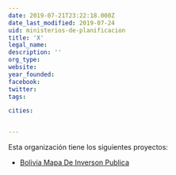 ```yaml
---
date: 2019-07-21T23:22:18.000Z
date_last_modified: 2019-07-24
uid: ministerios-de-planificacion
title: 'X'
legal_name: 
description: ''
org_type: 
website: 
year_founded: 
facebook: 
twitter: 
tags:

cities: 


---
```


Esta organización tiene los siguientes proyectos:

- [Bolivia Mapa De Inverson Publica](/proyectos/bolivia-mapa-de-inverson-publica)
